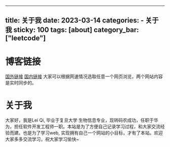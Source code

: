 
---
title: 关于我
date: 2023-03-14
categories: 
	- 关于我
sticky: 100
tags: [about]
category_bar: ["leetcode"]
---
# 博客链接
[国外链接](https://leiqichn.github.io/)
[国内链接](https://leiqicn.gitee.io/)
大家可以根据网速情况选取任意一个网页浏览，两个网站内容是实时同步的。

# 关于我

大家好，我是Lei Qi, 毕业于复旦大学 生物信息专业，现转码农成功，任职于华为，担任软件开发工程师一职。本站是为了方便自己记录学习过程，和大家交流经验而建。也是为了学习web, 实现拥有自己一个网站的小目标，才有了本站。欢迎大家多多交流学习，祝大家学习愉快~
